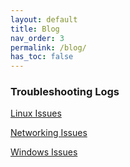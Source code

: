 ```yaml
---
layout: default
title: Blog
nav_order: 3
permalink: /blog/
has_toc: false
---
```


### Troubleshooting Logs

[Linux Issues](linux-issues/index.md)


[Networking Issues](networking-issues/index.md)


[Windows Issues](windows-issues/index.md)


